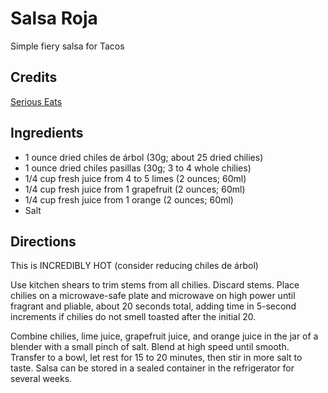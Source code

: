 # Salsa Roja

Simple fiery salsa for Tacos

## Credits

[Serious Eats](https://www.seriouseats.com/recipes/2016/05/yucatan-dried-chili-salsa-recipe.html)

## Ingredients

- 1 ounce dried chiles de árbol (30g; about 25 dried chilies) 
- 1 ounce dried chiles pasillas (30g; 3 to 4 whole chilies) 
- 1/4 cup fresh juice from 4 to 5 limes (2 ounces; 60ml) 
- 1/4 cup fresh juice from 1 grapefruit (2 ounces; 60ml) 
- 1/4 cup fresh juice from 1 orange (2 ounces; 60ml) 
- Salt

## Directions

This is INCREDIBLY HOT (consider reducing chiles de árbol)

Use kitchen shears to trim stems from all chilies. Discard stems. Place chilies
on a microwave-safe plate and microwave on high power until fragrant and
pliable, about 20 seconds total, adding time in 5-second increments if chilies
do not smell toasted after the initial 20.

Combine chilies, lime juice, grapefruit juice, and orange juice in the jar of a
blender with a small pinch of salt. Blend at high speed until smooth. Transfer
to a bowl, let rest for 15 to 20 minutes, then stir in more salt to taste.
Salsa can be stored in a sealed container in the refrigerator for several
weeks.

